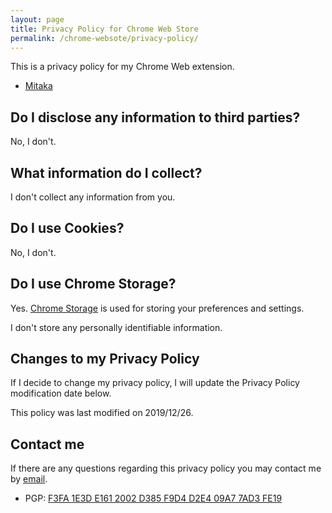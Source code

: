 ```yaml
---
layout: page
title: Privacy Policy for Chrome Web Store
permalink: /chrome-websote/privacy-policy/
---
```


This is a privacy policy for my Chrome Web extension.

- [Mitaka](https://chrome.google.com/webstore/detail/mitaka/bfjbejmeoibbdpfdbmbacmefcbannnbg)

## Do I disclose any information to third parties?

No, I don't.

## What information do I collect?

I don't collect any information from you.

## Do I use Cookies?

No, I don't.

## Do I use Chrome Storage?

Yes. [Chrome Storage](https://developer.chrome.com/extensions/storage) is used for storing your preferences and settings.

I don't store any personally identifiable information.

## Changes to my Privacy Policy

If I decide to change my privacy policy, I will update the Privacy Policy modification date below.

This policy was last modified on 2019/12/26.

## Contact me

If there are any questions regarding this privacy policy you may contact me by [email](mailto:manabu.niseki@gmail.com).

- PGP: [F3FA 1E3D E161 2002 D385 F9D4 D2E4 09A7 7AD3 FE19](https://flowcrypt.com/pub/manabu.niseki@gmail.com)
